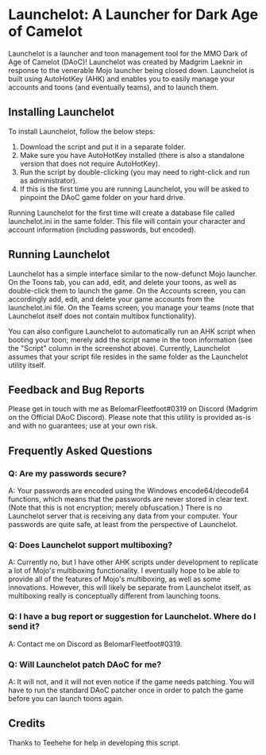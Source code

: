 # Launchelot: A Launcher for Dark Age of Camelot

Launchelot is a launcher and toon management tool for the MMO Dark of Age of Camelot (DAoC)! Launchelot was created by Madgrim Laeknir in response to the venerable Mojo launcher being closed down. Launchelot is built using AutoHotKey (AHK) and enables you to easily manage your accounts and toons (and eventually teams), and to launch them.

## Installing Launchelot
To install Launchelot, follow the below steps:
1. Download the script and put it in a separate folder.
2. Make sure you have AutoHotKey installed (there is also a standalone version that does not require AutoHotKey).
3. Run the script by double-clicking (you may need to right-click and run as administrator).
4. If this is the first time you are running Launchelot, you will be asked to pinpoint the DAoC game folder on your hard drive.

Running Launchelot for the first time will create a database file called launchelot.ini in the same folder. This file will contain your character and account information (including passwords, but encoded).

## Running Launchelot
Launchelot has a simple interface similar to the now-defunct Mojo launcher. On the Toons tab, you can add, edit, and delete your toons, as well as double-click them to launch the game. On the Accounts screen, you can accordingly add, edit, and delete your game accounts from the launchelot.ini file. On the Teams screen, you manage your teams (note that Launchelot itself does not contain multibox functionality).

You can also configure Launchelot to automatically run an AHK script when booting your toon; merely add the script name in the toon information (see the "Script" column in the screenshot above). Currently, Launchelot assumes that your script file resides in the same folder as the Launchelot utility itself.

## Feedback and Bug Reports

Please get in touch with me as BelomarFleetfoot#0319 on Discord (Madgrim on the Official DAoC Discord). Please note that this utility is provided as-is and with no guarantees; use at your own risk.

## Frequently Asked Questions
### Q: Are my passwords secure?

A: Your passwords are encoded using the Windows encode64/decode64 functions, which means that the passwords are never stored in clear text. (Note that this is not encryption; merely obfuscation.) There is no Launchelot server that is receiving any data from your computer. Your passwords are quite safe, at least from the perspective of Launchelot.

### Q: Does Launchelot support multiboxing?

A: Currently no, but I have other AHK scripts under development to replicate a lot of Mojo's multiboxing functionality. I eventually hope to be able to provide all of the features of Mojo's multiboxing, as well as some innovations. However, this will likely be separate from Launchelot itself, as multiboxing really is conceptually different from launching toons. 

### Q: I have a bug report or suggestion for Launchelot. Where do I send it?

A: Contact me on Discord as BelomarFleetfoot#0319.

### Q: Will Launchelot patch DAoC for me?

A: It will not, and it will not even notice if the game needs patching. You will have to run the standard DAoC patcher once in order to patch the game before you can launch toons again.

## Credits
Thanks to Teehehe for help in developing this script.
